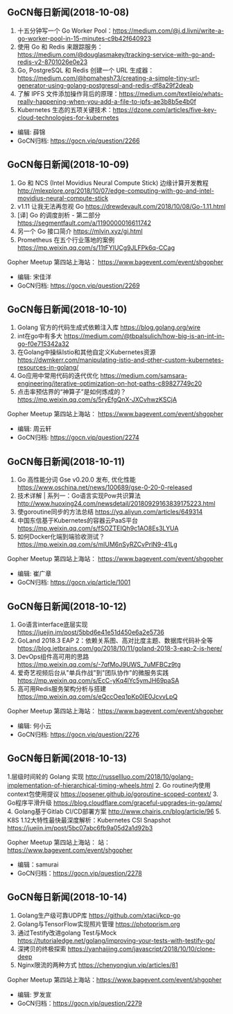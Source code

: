 ## GoCN每日新闻(2018-10-08)

1. 十五分钟写一个 Go Worker Pool：https://medium.com/@j.d.livni/write-a-go-worker-pool-in-15-minutes-c9b42f640923
2. 使用 Go 和 Redis 来跟踪服务：https://medium.com/@douglasmakey/tracking-service-with-go-and-redis-v2-8701026e0e23
3. Go, PostgreSQL 和 Redis 创建一个 URL 生成器： https://medium.com/@hpmahesh73/creating-a-simple-tiny-url-generator-using-golang-postgresql-and-redis-df8a29f2deab
4. 了解 IPFS 文件添加操作背后的原理：https://medium.com/textileio/whats-really-happening-when-you-add-a-file-to-ipfs-ae3b8b5e4b0f
5. Kubernetes 生态的五项关键技术：https://dzone.com/articles/five-key-cloud-technologies-for-kubernetes


- 编辑: 薛锦
- GoCN归档:  https://gocn.vip/question/2266


## GoCN每日新闻(2018-10-09)

1. Go 和 NCS (Intel Movidius Neural Compute Stick) 边缘计算开发教程 http://mlexplore.org/2018/10/07/edge-computing-with-go-and-intel-movidius-neural-compute-stick
2. v1.11 让我无法再忽视 Go  https://drewdevault.com/2018/10/08/Go-1.11.html
3. [译] Go 的调度剖析 - 第二部分 https://segmentfault.com/a/1190000016611742
4. 另一个 Go 接口简介 https://mlvin.xyz/gi.html
5. Prometheus 在五个行业落地的案例 https://mp.weixin.qq.com/s/11tFYlUCg9JLFPk6q-CCag

Gopher Meetup 第四站上海站： https://www.bagevent.com/event/shgopher

- 编辑: 宋佳洋
- GoCN归档: https://gocn.vip/question/2269

## GoCN每日新闻(2018-10-10)

1. Golang 官方的代码生成式依赖注入库 https://blog.golang.org/wire
2. int在go中有多大 https://medium.com/@tbpalsulich/how-big-is-an-int-in-go-f0e715342a32
3. 在Golang中操纵Istio和其他自定义Kubernetes资源 https://dwmkerr.com/manipulating-istio-and-other-custom-kubernetes-resources-in-golang/
4. Go应用中常用代码的迭代优化 https://medium.com/samsara-engineering/iterative-optimization-on-hot-paths-c89827749c20
5. 点击率预估界的“神算子”是如何炼成的？ https://mp.weixin.qq.com/s/5ryEfgQnX-JXCvhwzKSCjA

Gopher Meetup 第四站上海站： https://www.bagevent.com/event/shgopher

- 编辑: 周云轩
- GoCN归档: https://gocn.vip/question/2274


## GoCN每日新闻(2018-10-11)

1. Go 高性能分词 Gse v0.20.0 发布, 优化性能 https://www.oschina.net/news/100689/gse-0-20-0-released
2. 技术详解 | 系列一：Go语言实现Pow共识算法 http://www.huoxing24.com/newsdetail/20180929163839175223.html
3. 使goroutine同步的方法总结 https://yq.aliyun.com/articles/649314
4. 中国东信基于Kubernetes的容器云PaaS平台 https://mp.weixin.qq.com/s/fSOZTEIQh9c1AO8Es3LYUA
5. 如何Docker化端到端验收测试？ https://mp.weixin.qq.com/s/mlUM6nSyRZCvPrlN9-41Lg

Gopher Meetup 第四站上海站： https://www.bagevent.com/event/shgopher

- 编辑: 崔广章
- GoCN归档: https://gocn.vip/article/1001


## GoCN每日新闻(2018-10-12)

1. Go语言interface底层实现 https://juejin.im/post/5bbd6e41e51d450e6a2e5736
2. GoLand 2018.3 EAP 2：依赖关系图、高对比度主题、数据库代码补全等 https://blog.jetbrains.com/go/2018/10/11/goland-2018-3-eap-2-is-here/
3. DevOps组件高可用的思路 https://mp.weixin.qq.com/s/-7qfMoJ9UWS_7uMFBCz9tg
4. 爱奇艺视频后台从"单兵作战"到"团队协作"的微服务实践 https://mp.weixin.qq.com/s/EcC-yKq4lYc5ymJH69paSA
5. 高可用Redis服务架构分析与搭建 https://mp.weixin.qq.com/s/eQccOeq1pKp0IE0JcvvLpQ

Gopher Meetup 第四站上海站： https://www.bagevent.com/event/shgopher

- 编辑: 何小云
- GoCN归档: https://gocn.vip/question/2276

## GoCN每日新闻(2018-10-13)

1.层级时间轮的 Golang 实现 http://russellluo.com/2018/10/golang-implementation-of-hierarchical-timing-wheels.html
2. Go routine内使用context包使用提议 https://posener.github.io/goroutine-scoped-context/
3. Go程序平滑升级 https://blog.cloudflare.com/graceful-upgrades-in-go/amp/
4. Golang基于Gitlab CI/CD部署方案 http://www.chairis.cn/blog/article/96
5. K8S 1.12大特性最快最深度解析：Kubernetes CSI Snapshot https://juejin.im/post/5bc07abc6fb9a05d2a1d92b3

Gopher Meetup 第四站上海站： 站： https://www.bagevent.com/event/shgopher

- 编辑：samurai
- GoCN归档：https://gocn.vip/question/2278

## GoCN每日新闻(2018-10-14)

1. Golang生产级可靠UDP库 https://github.com/xtaci/kcp-go
2. Golang与TensorFlow实现照片管理 https://photoprism.org
3. 通过Testify改进golang Test与Mock https://tutorialedge.net/golang/improving-your-tests-with-testify-go/
4. 深拷贝的终极探索 https://yanhaijing.com/javascript/2018/10/10/clone-deep
5. Nginx限流的两种方式 https://chenyongjun.vip/articles/81

Gopher Meetup 第四站上海站：https://www.bagevent.com/event/shgopher

- 编辑: 罗发宣
- GoCN归档：https://gocn.vip/question/2279
